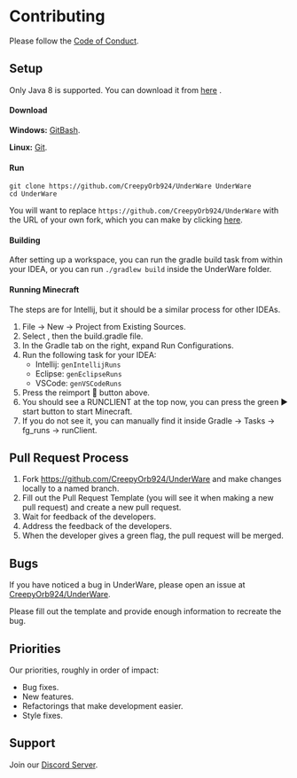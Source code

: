 # Contributing

Please follow the  [Code of Conduct](https://github.com/CreepyOrb924/UnderWare/blob/master/.github/CODE_OF_CONDUCT.md).

## Setup

Only Java 8 is supported. You can download it from [here](https://adoptopenjdk.net/?variant=openjdk8&jvmVariant=hotspot)
.

#### Download

**Windows:** [GitBash](https://gitforwindows.org/).

**Linux:** [Git](https://git-scm.com/).

#### Run

```
git clone https://github.com/CreepyOrb924/UnderWare UnderWare
cd UnderWare
```

You will want to replace ```https://github.com/CreepyOrb924/UnderWare``` with the URL of your own fork, which you can
make by clicking [here](https://github.com/CreepyOrb924/UnderWare/fork).

#### Building

After setting up a workspace, you can run the gradle build task from within your IDEA, or you can
run ```./gradlew build``` inside the UnderWare folder.

#### Running Minecraft

The steps are for Intellij, but it should be a similar process for other IDEAs.

1. File -> New -> Project from Existing Sources.
2. Select , then the build.gradle file.
3. In the Gradle tab on the right, expand Run Configurations.
4. Run the following task for your IDEA:
    - Intellij: ```genIntellijRuns```
    - Eclipse: ```genEclipseRuns```
    - VSCode: ```genVSCodeRuns```
5. Press the reimport 🔄 button above.
6. You should see a RUNCLIENT at the top now, you can press the green ▶️ start button to start Minecraft.
7. If you do not see it, you can manually find it inside Gradle -> Tasks -> fg_runs -> runClient.

## Pull Request Process

1. Fork https://github.com/CreepyOrb924/UnderWare and make changes locally to a named branch.
2. Fill out the Pull Request Template (you will see it when making a new pull request) and create a new pull request.
3. Wait for feedback of the developers.
4. Address the feedback of the developers.
5. When the developer gives a green flag, the pull request will be merged.

## Bugs

If you have noticed a bug in UnderWare, please open an issue
at [CreepyOrb924/UnderWare](https://github.com/CreepyOrb924/UnderWare/issues/new).

Please fill out the template and provide enough information to recreate the bug.

## Priorities

Our priorities, roughly in order of impact:

* Bug fixes.
* New features.
* Refactorings that make development easier.
* Style fixes.

## Support

Join our [Discord Server](https://discord.gg/pScsnFEyAE).
